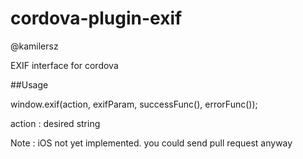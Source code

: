 cordova-plugin-exif
===================
@kamilersz

EXIF interface for cordova

##Usage

window.exif(action, exifParam, successFunc(), errorFunc());

action : desired string

Note : iOS not yet implemented. you could send pull request anyway